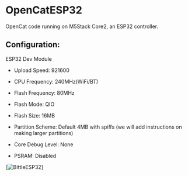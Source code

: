# OpenCatESP32

OpenCat code running on M5Stack Core2, an ESP32 controller. 


## Configuration:

ESP32 Dev Module

* Upload Speed: 921600

* CPU Frequency: 240MHz(WiFi/BT)

* Flash Frequency: 80MHz

* Flash Mode: QIO

* Flash Size: 16MB

* Partition Scheme: Default 4MB with spiffs (we will add instructions on making larger partitions)

* Core Debug Level: None

* PSRAM: Disabled


[![BittleESP32](https://github.com/karl-mills/OpenCatESP32/gif/Nova.gif)]


